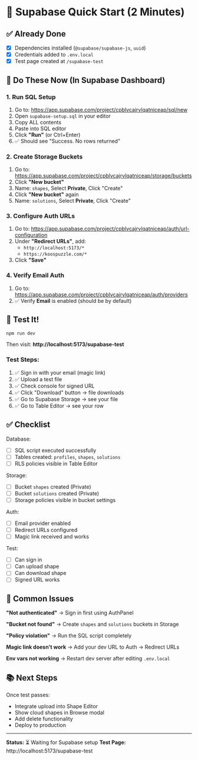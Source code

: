# 🚀 Supabase Quick Start (2 Minutes)

## ✅ Already Done
- [x] Dependencies installed (`@supabase/supabase-js`, `uuid`)
- [x] Credentials added to `.env.local`
- [x] Test page created at `/supabase-test`

## 🎯 Do These Now (In Supabase Dashboard)

### 1. Run SQL Setup
1. Go to: https://app.supabase.com/project/cpblvcajrvlqatniceap/sql/new
2. Open `supabase-setup.sql` in your editor
3. Copy ALL contents
4. Paste into SQL editor
5. Click **"Run"** (or Ctrl+Enter)
6. ✅ Should see "Success. No rows returned"

### 2. Create Storage Buckets
1. Go to: https://app.supabase.com/project/cpblvcajrvlqatniceap/storage/buckets
2. Click **"New bucket"**
3. Name: `shapes`, Select **Private**, Click "Create"
4. Click **"New bucket"** again
5. Name: `solutions`, Select **Private**, Click "Create"

### 3. Configure Auth URLs
1. Go to: https://app.supabase.com/project/cpblvcajrvlqatniceap/auth/url-configuration
2. Under **"Redirect URLs"**, add:
   - `http://localhost:5173/*`
   - `https://koospuzzle.com/*`
3. Click **"Save"**

### 4. Verify Email Auth
1. Go to: https://app.supabase.com/project/cpblvcajrvlqatniceap/auth/providers
2. ✅ Verify **Email** is enabled (should be by default)

## 🧪 Test It!

```bash
npm run dev
```

Then visit: **http://localhost:5173/supabase-test**

### Test Steps:
1. ✅ Sign in with your email (magic link)
2. ✅ Upload a test file
3. ✅ Check console for signed URL
4. ✅ Click "Download" button → file downloads
5. ✅ Go to Supabase Storage → see your file
6. ✅ Go to Table Editor → see your row

## ✅ Checklist

Database:
- [ ] SQL script executed successfully
- [ ] Tables created: `profiles`, `shapes`, `solutions`
- [ ] RLS policies visible in Table Editor

Storage:
- [ ] Bucket `shapes` created (Private)
- [ ] Bucket `solutions` created (Private)
- [ ] Storage policies visible in bucket settings

Auth:
- [ ] Email provider enabled
- [ ] Redirect URLs configured
- [ ] Magic link received and works

Test:
- [ ] Can sign in
- [ ] Can upload shape
- [ ] Can download shape
- [ ] Signed URL works

## 🐛 Common Issues

**"Not authenticated"**
→ Sign in first using AuthPanel

**"Bucket not found"**
→ Create `shapes` and `solutions` buckets in Storage

**"Policy violation"**
→ Run the SQL script completely

**Magic link doesn't work**
→ Add your dev URL to Auth → Redirect URLs

**Env vars not working**
→ Restart dev server after editing `.env.local`

## 📚 Next Steps

Once test passes:
- Integrate upload into Shape Editor
- Show cloud shapes in Browse modal
- Add delete functionality
- Deploy to production

---

**Status:** ⏳ Waiting for Supabase setup
**Test Page:** http://localhost:5173/supabase-test
